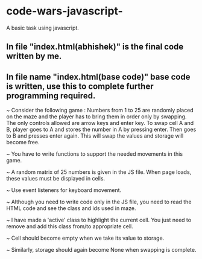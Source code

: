 # code-wars-javascript-
A basic task using javascript.
## In file "index.html(abhishek)" is the final code written by me.

## In file name "index.html(base code)" base code is written, use this to complete further programming required.
~ Consider the following game :
  Numbers from 1 to 25 are randomly placed on the maze and the player has to bring them in order only by swapping.
  The only controls allowed are arrow keys and enter key.
  To swap cell A and B, player goes to A and stores the number in A by pressing enter.
  Then goes to B and presses enter again. This will swap the values and storage will become free.

~ You have to write functions to support the needed movements in this game.

~ A random matrix of 25 numbers is given in the JS file. When page loads, these values must be displayed in cells.

~ Use event listeners for keyboard movement.

~ Although you need to write code only in the JS file, you need to read the HTML code and see the class and ids used in maze.

~ I have made a 'active' class to highlight the current cell. You just need to remove and add this class from/to appropriate cell.

~ Cell should become empty when we take its value to storage.

~ Similarly, storage should again become None when swapping is complete.

